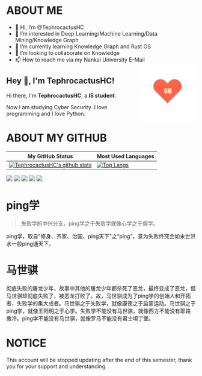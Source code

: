 # ABOUT ME
- 👋 Hi, I’m @TephrocactusHC
- 👀 I’m interested in Deep Learning/Machine Learning/Data Mining/Knowledge Graph
- 🌱 I’m currently learning Knowledge Graph and Rust OS
- 💞️ I’m looking to collaborate on Knowledge
- 📫 How to reach me via my Nankai University E-Mail
<a href="https://github.com/L1cardo/iBeats"><img align="right" width="150px" src="https://raw.githubusercontent.com/L1cardo/iBeats/main/files/heart.svg"/></a>
## Hey 👋, I'm TephrocactusHC!

Hi there, I'm **TephrocactusHC**, a **IS student**.

Now I am studying Cyber Security .I love programming and I love Python.


# ABOUT MY GITHUB
| My GitHub Status                                                                                                                                                     | Most Used Languages                                                                                                                          |
|----------------------------------------------------------------------------------------------------------------------------------------------------------------------|----------------------------------------------------------------------------------------------------------------------------------------------|
| [![TephrocactusHC's github stats](https://github-readme-stats.vercel.app/api?username=TephrocactusHC&theme=buefy&show_icons=true&layout=compact)](https://github.com/anuraghazra/github-readme-stats)|[![Top Langs](https://github-readme-stats.vercel.app/api/top-langs/?username=TephrocactusHC)](https://github.com/anuraghazra/github-readme-stats)|

![](http://github-profile-summary-cards.vercel.app/api/cards/repos-per-language?username=TephrocactusHC&theme=vue)
![](http://github-profile-summary-cards.vercel.app/api/cards/most-commit-language?username=TephrocactusHC&theme=vue)
![](http://github-profile-summary-cards.vercel.app/api/cards/stats?username=TephrocactusHC&theme=vue)
![](http://github-profile-summary-cards.vercel.app/api/cards/productive-time?username=TephrocactusHC&theme=vue&utcOffset=8)
![](http://github-profile-summary-cards.vercel.app/api/cards/profile-details?username=TephrocactusHC&theme=vue)
# ping学
> 失败学的中兴分支，ping学之于失败学就像心学之于儒学。

ping学，取自"修身、齐家、治国、ping天下"之“ping”，意为失败终究会如末世洪水一般ping通天下。<br/>
# 马世骐
彻底失败的屠龙少年，故事中其他的屠龙少年都杀死了恶龙，最终变成了恶龙，但马世骐却彻底失败了，被恶龙打败了。故，马世骐成为了ping学的创始人和开拓者，失败学的集大成者。马世骐之于失败学，就像康德之于启蒙运动。马世骐之于ping学，就像王阳明之于心学。失败学不能没有马世骐，就像西方不能没有耶路撒冷。ping学不能没有马世骐，就像罗马不能没有君士坦丁堡。
# NOTICE
This account will be stopped updating after the end of this semester, thank you for your support and understanding.
<!---
TephrocactusHC/TephrocactusHC is a ✨ special ✨ repository because its `README.md` (this file) appears on your GitHub profile.
You can click the Preview link to take a look at your changes.
--->
